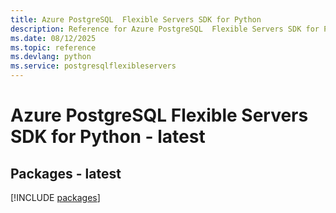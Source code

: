 ```yaml
---
title: Azure PostgreSQL  Flexible Servers SDK for Python
description: Reference for Azure PostgreSQL  Flexible Servers SDK for Python
ms.date: 08/12/2025
ms.topic: reference
ms.devlang: python
ms.service: postgresqlflexibleservers
---
```

# Azure PostgreSQL  Flexible Servers SDK for Python - latest
## Packages - latest
[!INCLUDE [packages](postgresql--flexible-servers-index.md)]